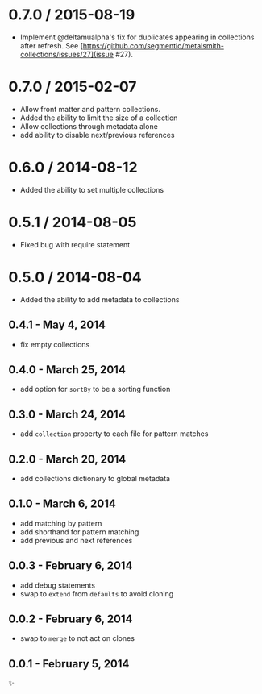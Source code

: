 
0.7.0 / 2015-08-19
==================

  * Implement @deltamualpha's fix for duplicates appearing in collections after refresh. See [https://github.com/segmentio/metalsmith-collections/issues/27](issue #27).
  
0.7.0 / 2015-02-07
==================

  * Allow front matter and pattern collections.
  * Added the ability to limit the size of a collection
  * Allow collections through metadata alone
  * add ability to disable next/previous references

0.6.0 / 2014-08-12
==================

 * Added the ability to set multiple collections

0.5.1 / 2014-08-05
==================

 * Fixed bug with require statement

0.5.0 / 2014-08-04
==================

  * Added the ability to add metadata to collections

0.4.1 - May 4, 2014
-------------------
* fix empty collections

0.4.0 - March 25, 2014
----------------------
* add option for `sortBy` to be a sorting function

0.3.0 - March 24, 2014
----------------------
* add `collection` property to each file for pattern matches

0.2.0 - March 20, 2014
----------------------
* add collections dictionary to global metadata

0.1.0 - March 6, 2014
---------------------
* add matching by pattern
* add shorthand for pattern matching
* add previous and next references

0.0.3 - February 6, 2014
------------------------
* add debug statements
* swap to `extend` from `defaults` to avoid cloning

0.0.2 - February 6, 2014
------------------------
* swap to `merge` to not act on clones

0.0.1 - February 5, 2014
------------------------
:sparkles:
